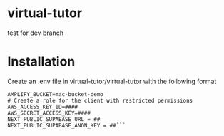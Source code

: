 # virtual-tutor

test for dev branch

# Installation

Create an .env file in virtual-tutor/virtual-tutor with the following format

```AWS_REGION=us-east-1
AMPLIFY_BUCKET=mac-bucket-demo
# Create a role for the client with restricted permissions
AWS_ACCESS_KEY_ID=####
AWS_SECRET_ACCESS_KEY=####
NEXT_PUBLIC_SUPABASE_URL = ## 
NEXT_PUBLIC_SUPABASE_ANON_KEY = ##``` 
